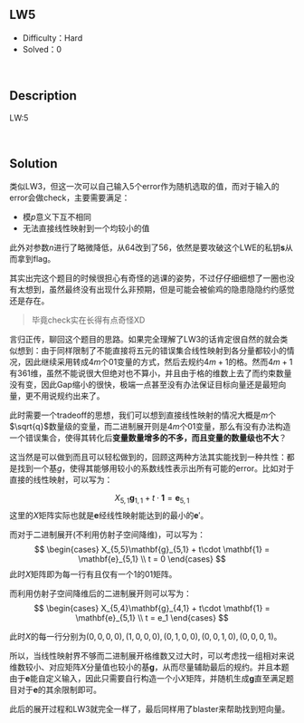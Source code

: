 ## LW5

+ Difficulty：Hard
+ Solved：0

<br/>

## Description

LW:5

<br/>

## Solution

类似LW3，但这一次可以自己输入5个error作为随机选取的值，而对于输入的error会做check，主要需要满足：

+ 模$p$意义下互不相同
+ 无法直接线性映射到一个均较小的值

此外对参数$n$进行了略微降低，从64改到了56，依然是要攻破这个LWE的私钥$\mathbf{s}$从而拿到flag。

其实出完这个题目的时候很担心有奇怪的逃课的姿势，不过仔仔细细想了一圈也没有太想到，虽然最终没有出现什么非预期，但是可能会被偷鸡的隐患隐隐约约感觉还是存在。

> 毕竟check实在长得有点奇怪XD

言归正传，聊回这个题目的思路。如果完全理解了LW3的话肯定很自然的就会类似想到：由于同样限制了不能直接将五元的错误集合线性映射到各分量都较小的情况，因此继续采用转成$4m$个01变量的方式，然后去规约$4m+1$的格。然而$4m+1$有361维，虽然不能说很大但绝对也不算小，并且由于格的维数上去了而约束数量没有变，因此Gap缩小的很快，极端一点甚至没有办法保证目标向量还是最短向量，更不用说规约出来了。

此时需要一个tradeoff的思想，我们可以想到直接线性映射的情况大概是$m$个$\sqrt{q}$数量级的变量，而二进制展开则是$4m$个01变量，那么有没有办法构造一个错误集合，使得其转化后**变量数量增多的不多，而且变量的数量级也不大**？

这当然是可以做到而且可以轻松做到的，回顾这两种方法其实能找到一种共性：都是找到一个基$g$，使得其能够用较小的系数线性表示出所有可能的error。比如对于直接的线性映射，可以写为：

$$
X_{5,1}\mathbf{g}_{1,1} + t\cdot \mathbf{1} = \mathbf{e}_{5,1}
$$
这里的$X$矩阵实际也就是$\mathbf{e}$经线性映射能达到的最小的$\mathbf{e}'$。

而对于二进制展开(不利用仿射子空间降维)，可以写为：
$$
\begin{cases}
X_{5,5}\mathbf{g}_{5,1} + t\cdot \mathbf{1} = \mathbf{e}_{5,1} \\
t = 0
\end{cases}
$$
此时$X$矩阵即为每一行有且仅有一个1的01矩阵。

而利用仿射子空间降维后的二进制展开则可以写为：
$$
\begin{cases}
X_{5,4}\mathbf{g}_{4,1} + t\cdot \mathbf{1} = \mathbf{e}_{5,1} \\
t = e_1
\end{cases}
$$

此时$X$的每一行分别为$(0,0,0,0),(1,0,0,0),(0,1,0,0),(0,0,1,0),(0,0,0,1)$。

所以，当线性映射界不够而二进制展开格维数又过大时，可以考虑找一组相对来说维数较小、对应矩阵$X$分量值也较小的基$\mathbf{g}$，从而尽量辅助最后的规约。并且本题由于$\mathbf{e}$能自定义输入，因此只需要自行构造一个小$X$矩阵，并随机生成$\mathbf{g}$直至满足题目对于$\mathbf{e}$的其余限制即可。

此后的展开过程和LW3就完全一样了，最后同样用了blaster来帮助找到短向量。